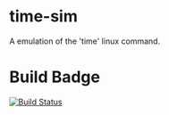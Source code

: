 # time-sim
A emulation of the 'time' linux command. 

# Build Badge
[![Build Status](https://travis-ci.org/ParthKolekar/time-sim.svg?branch=master)](https://travis-ci.org/ParthKolekar/time-sim)
